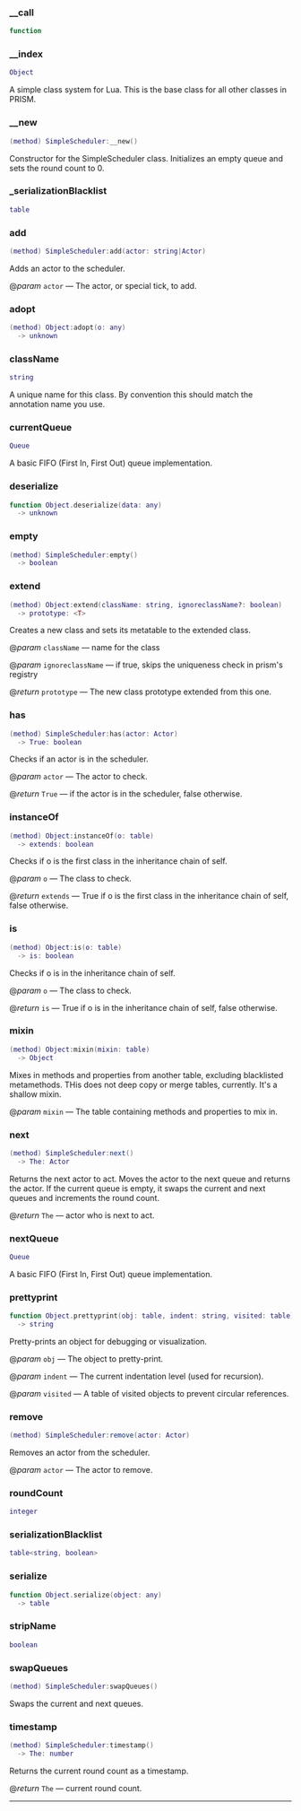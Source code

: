 
### __call


```lua
function
```

### __index


```lua
Object
```

 A simple class system for Lua. This is the base class for all other classes in PRISM.

### __new


```lua
(method) SimpleScheduler:__new()
```

 Constructor for the SimpleScheduler class.
 Initializes an empty queue and sets the round count to 0.

### _serializationBlacklist


```lua
table
```

### add


```lua
(method) SimpleScheduler:add(actor: string|Actor)
```

 Adds an actor to the scheduler.

@*param* `actor` — The actor, or special tick, to add.

### adopt


```lua
(method) Object:adopt(o: any)
  -> unknown
```

### className


```lua
string
```

A unique name for this class. By convention this should match the annotation name you use.

### currentQueue


```lua
Queue
```

 A basic FIFO (First In, First Out) queue implementation.

### deserialize


```lua
function Object.deserialize(data: any)
  -> unknown
```

### empty


```lua
(method) SimpleScheduler:empty()
  -> boolean
```

### extend


```lua
(method) Object:extend(className: string, ignoreclassName?: boolean)
  -> prototype: <T>
```

 Creates a new class and sets its metatable to the extended class.

@*param* `className` — name for the class

@*param* `ignoreclassName` — if true, skips the uniqueness check in prism's registry

@*return* `prototype` — The new class prototype extended from this one.

### has


```lua
(method) SimpleScheduler:has(actor: Actor)
  -> True: boolean
```

 Checks if an actor is in the scheduler.

@*param* `actor` — The actor to check.

@*return* `True` — if the actor is in the scheduler, false otherwise.

### instanceOf


```lua
(method) Object:instanceOf(o: table)
  -> extends: boolean
```

 Checks if o is the first class in the inheritance chain of self.

@*param* `o` — The class to check.

@*return* `extends` — True if o is the first class in the inheritance chain of self, false otherwise.

### is


```lua
(method) Object:is(o: table)
  -> is: boolean
```

 Checks if o is in the inheritance chain of self.

@*param* `o` — The class to check.

@*return* `is` — True if o is in the inheritance chain of self, false otherwise.

### mixin


```lua
(method) Object:mixin(mixin: table)
  -> Object
```

 Mixes in methods and properties from another table, excluding blacklisted metamethods.
 THis does not deep copy or merge tables, currently. It's a shallow mixin.

@*param* `mixin` — The table containing methods and properties to mix in.

### next


```lua
(method) SimpleScheduler:next()
  -> The: Actor
```

 Returns the next actor to act.
 Moves the actor to the next queue and returns the actor.
 If the current queue is empty, it swaps the current and next queues and increments the round count.

@*return* `The` — actor who is next to act.

### nextQueue


```lua
Queue
```

 A basic FIFO (First In, First Out) queue implementation.

### prettyprint


```lua
function Object.prettyprint(obj: table, indent: string, visited: table)
  -> string
```

 Pretty-prints an object for debugging or visualization.

@*param* `obj` — The object to pretty-print.

@*param* `indent` — The current indentation level (used for recursion).

@*param* `visited` — A table of visited objects to prevent circular references.

### remove


```lua
(method) SimpleScheduler:remove(actor: Actor)
```

 Removes an actor from the scheduler.

@*param* `actor` — The actor to remove.

### roundCount


```lua
integer
```

### serializationBlacklist


```lua
table<string, boolean>
```

### serialize


```lua
function Object.serialize(object: any)
  -> table
```

### stripName


```lua
boolean
```

### swapQueues


```lua
(method) SimpleScheduler:swapQueues()
```

 Swaps the current and next queues.

### timestamp


```lua
(method) SimpleScheduler:timestamp()
  -> The: number
```

 Returns the current round count as a timestamp.

@*return* `The` — current round count.


---

